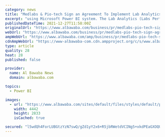 ```yaml
---
category: news
title: "Medlabs & Pio-tech Sign an Agreement To Implement Lab Analytics (Labs Performance Analytics Dashboards) Using Microsoft Power Bi"
excerpt: "using Microsoft Power BI system. The Lab Analytics (Labs Performance Analytics Dashboards) system aims to enhance the decision-making process and the accuracy of data provided by the client’s ..."
publishedDateTime: 2021-12-27T11:58:00Z
originalUrl: "https://www.albawaba.com/business/pr/medlabs-pio-tech-sign-agreement-implement-lab-analytics-labs-performance-analytics"
webUrl: "https://www.albawaba.com/business/pr/medlabs-pio-tech-sign-agreement-implement-lab-analytics-labs-performance-analytics"
ampWebUrl: "https://www.albawaba.com/amp/business/pr/medlabs-pio-tech-sign-agreement-implement-lab-analytics-labs-performance-analytics"
cdnAmpWebUrl: "https://www-albawaba-com.cdn.ampproject.org/c/s/www.albawaba.com/amp/business/pr/medlabs-pio-tech-sign-agreement-implement-lab-analytics-labs-performance-analytics"
type: article
quality: 28
heat: 28
published: false

provider:
  name: Al Bawaba News
  domain: albawaba.com

topics:
  - Power BI

images:
  - url: "https://www.albawaba.com/sites/default/files/styles/default/public/2021-12/2-2.jpg?itok=QL6kNHPo"
    width: 4442
    height: 2833
    isCached: true

secured: "l5wdQh4ForLUBGtzYzN7swQ/gZd1yY2x6+R5jbRWetdVCINg5+xkdPEaGXOQUbwl150JoJYswJnER4VgOEzNVHtZBynwBJbccd04bmx2OP0xCgRFbzx1u1bS1OTbR8nrpFTcpRfSbzer2ibHwJEvZWiQ0jJcEHhI1j4FkMJ1h9oNqLXrLogyf51aSjJ0Y2DZt9QwN1w1vWmSRQhpWXgIvt459fZ74okukjlE9yaJMHRTC0/sJ+zIPOEoCzsM4ZSVwfj67VobVvd7Ep4rvv0KwK6UJnGVgZvrjihKrWdMf46upNCYtx5p+76SAWEb4rk6UHMaGVczag6dooa2Nc3BT2O5+ttjDw8nmHYBRni/8DE=;4qYHMQbBzjmhjkW2omW7aQ=="
---
```


